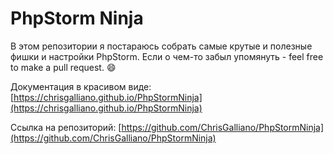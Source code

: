 PhpStorm Ninja
==============

В этом репозитории я постараюсь собрать самые крутые и полезные фишки и настройки PhpStorm.
Если о чем-то забыл упомянуть - feel free to make a pull request. :smile:

Документация в красивом виде: [https://chrisgalliano.github.io/PhpStormNinja](https://chrisgalliano.github.io/PhpStormNinja)

Cсылка на репозиторий: [https://github.com/ChrisGalliano/PhpStormNinja](https://github.com/ChrisGalliano/PhpStormNinja)
